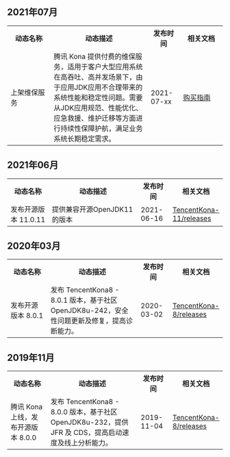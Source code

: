 ## 2021年07月

<table><tr>
<th width="20%">动态名称</th>
<th width="45%">动态描述</th>
<th width="15%">发布时间</th>
<th width="20%">相关文档</th>
</tr><tr>
<td>上架维保服务</td>
<td>腾讯 Kona 提供付费的维保服务，适用于客户大型应用系统在高吞吐、高并发场景下，由于应用JDK应用不合理带来的系统性能和稳定性问题。需要从JDK应用规范、性能优化、应急救援、维护迁移等方面进行持续性保障护航，满足业务系统长期稳定需求。</td>
<td>2021-07-xx</td>
<td><a href="https://cloud.tencent.com/document/product/1149/38413">购买指南</a></td>
</tr></table>


## 2021年06月

<table><tr>
<th width="20%">动态名称</th>
<th width="45%">动态描述</th>
<th width="15%">发布时间</th>
<th width="20%">相关文档</th>
</tr><tr>
<td>发布开源版本 11.0.11</td>
<td>提供兼容开源OpenJDK11的版本</td>
<td>2021-06-16</td>
<td><a href="https://github.com/Tencent/TencentKona-11/releases">TencentKona-11/releases</a></td>
</tr></table>


## 2020年03月

<table><tr>
<th width="20%">动态名称</th>
<th width="45%">动态描述</th>
<th width="15%">发布时间</th>
<th width="20%">相关文档</th>
</tr><tr>
<td>发布开源版本 8.0.1</td>
<td>发布 TencentKona8 - 8.0.1 版本，基于社区 OpenJDK8u-242，安全性问题更新及修复，提高诊断能力。</td>
<td>2020-03-02</td>
<td><a href="https://github.com/Tencent/TencentKona-8/releases">TencentKona-8/releases</a></td>
</tr></table>

## 2019年11月

<table><tr>
<th width="20%">动态名称</th>
<th width="45%">动态描述</th>
<th width="15%">发布时间</th>
<th width="20%">相关文档</th>
</tr><tr>
<td>腾讯 Kona 上线，发布开源版本 8.0.0</td>
<td>发布 TencentKona8 - 8.0.0 版本，基于社区 OpenJDK8u-232，提供 JFR 及 CDS，提高启动速度及线上分析能力。</td>
<td>2019-11-04</td>
<td><a href="https://github.com/Tencent/TencentKona-8/releases">TencentKona-8/releases</a></td>
</tr></table>

